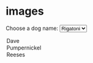 # images

<label for="dog-names">Choose a dog name:</label>
<select name="dog-names" id="dog-names">
    <option value="rigatoni">Rigatoni</option>
  <option value="dave">Dave</option>
  <option value="pumpernickel">Pumpernickel</option>
  <option value="reeses">Reeses</option>
</select>
